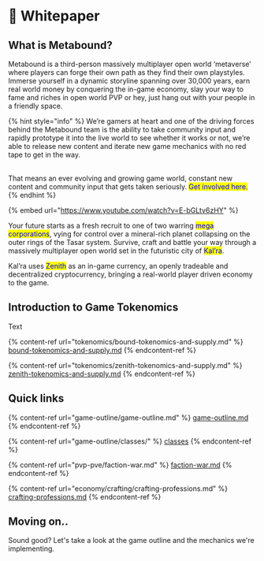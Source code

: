 # 📃 Whitepaper

## What is Metabound?

Metabound is a third-person massively multiplayer open world ‘metaverse’ where players can forge their own path as they find their own playstyles. Immerse yourself in a dynamic storyline spanning over 30,000 years, earn real world money by conquering the in-game economy, slay your way to fame and riches in open world PVP or hey, just hang out with your people in a friendly space.

{% hint style="info" %}
We’re gamers at heart and one of the driving forces behind the Metabound team is the ability to take community input and rapidly prototype it into the live world to see whether it works or not, we’re able to release new content and iterate new game mechanics with no red tape to get in the way.

&#x20;\
That means an ever evolving and growing game world, constant new content and community input that gets taken seriously. <mark style="color:blue;">Get involved here.</mark>
{% endhint %}

{% embed url="https://www.youtube.com/watch?v=E-bGLtv6zHY" %}

Your future starts as a fresh recruit to one of two warring <mark style="color:blue;">mega corporations</mark>, vying for control over a mineral-rich planet collapsing on the outer rings of the Tasar system. Survive, craft and battle your way through a massively multiplayer open world set in the futuristic city of <mark style="color:blue;">Kal’ra</mark>.

Kal’ra uses <mark style="color:blue;">Zenith</mark> as an in-game currency, an openly tradeable and decentralized cryptocurrency, bringing a real-world player driven economy to the game.



## Introduction to Game Tokenomics

Text

{% content-ref url="tokenomics/bound-tokenomics-and-supply.md" %}
[bound-tokenomics-and-supply.md](tokenomics/bound-tokenomics-and-supply.md)
{% endcontent-ref %}

{% content-ref url="tokenomics/zenith-tokenomics-and-supply.md" %}
[zenith-tokenomics-and-supply.md](tokenomics/zenith-tokenomics-and-supply.md)
{% endcontent-ref %}



## Quick links

{% content-ref url="game-outline/game-outline.md" %}
[game-outline.md](game-outline/game-outline.md)
{% endcontent-ref %}

{% content-ref url="game-outline/classes/" %}
[classes](game-outline/classes/)
{% endcontent-ref %}

{% content-ref url="pvp-pve/faction-war.md" %}
[faction-war.md](pvp-pve/faction-war.md)
{% endcontent-ref %}

{% content-ref url="economy/crafting/crafting-professions.md" %}
[crafting-professions.md](economy/crafting/crafting-professions.md)
{% endcontent-ref %}



## Moving on..

Sound good? Let's take a look at the game outline and the mechanics we're implementing.
